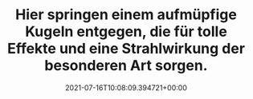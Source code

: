 ---
date: '2021-07-16T10:08:09.394721+00:00'
found_at: '2014-12-09'
found_url: http://www.kare.de/wohnbereich/schlafzimmer/spiegel-disco-fever-140x96cm.html
title: Hier springen einem aufmüpfige Kugeln entgegen, die für tolle Effekte und eine
  Strahlwirkung der besonderen Art sorgen.
---